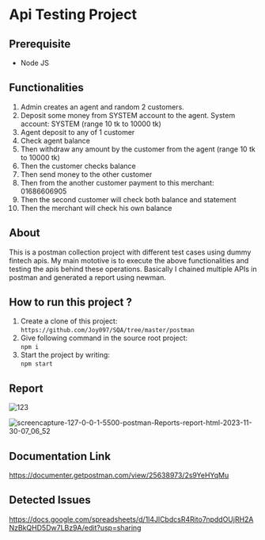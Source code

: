 # Api Testing Project

## Prerequisite
- Node JS

## Functionalities
1. Admin creates an agent and random 2 customers.
2. Deposit some money from SYSTEM account to the agent. System account: SYSTEM (range 10 tk to 10000 tk)
3. Agent deposit to any of 1 customer
4. Check agent balance
5. Then withdraw any amount by the customer from the agent (range 10 tk to 10000 tk)
6. Then the customer checks balance
7. Then send money to the other customer
8. Then from the another customer payment to this merchant: 01686606905
9. Then the second customer will check both balance and statement
10. Then the merchant will check his own balance

## About
This is a postman collection project with different test cases using dummy fintech apis. My main mototive is to execute the above functionalities and testing the apis behind these operations. Basically I chained multiple APIs in postman and generated a report using newman.

## How to run this project ?
1. Create a clone of this project:
    ```https://github.com/Joy097/SQA/tree/master/postman```
2. Give following command in the source root project:   
    ```npm i```
3. Start the project by writing:   
```npm start```

## Report
![123](https://github.com/Joy097/SQA/assets/69787432/94782dc2-4375-4f02-a87b-b62e264343eb)

![screencapture-127-0-0-1-5500-postman-Reports-report-html-2023-11-30-07_06_52](https://github.com/Joy097/SQA/assets/69787432/67a81fe4-408f-47e8-b07f-57e5dbab0f8a)

## Documentation Link
https://documenter.getpostman.com/view/25638973/2s9YeHYqMu

## Detected Issues
https://docs.google.com/spreadsheets/d/1l4JlCbdcsR4Rito7npddOUjRH2ANzBkQHD5Dw7LBz9A/edit?usp=sharing

